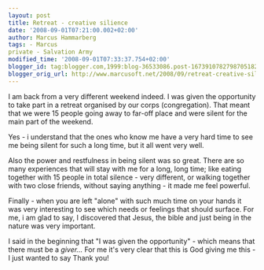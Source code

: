 ```yaml
---
layout: post
title: Retreat - creative silience
date: '2008-09-01T07:21:00.002+02:00'
author: Marcus Hammarberg
tags: - Marcus
private - Salvation Army
modified_time: '2008-09-01T07:33:37.754+02:00'
blogger_id: tag:blogger.com,1999:blog-36533086.post-1673910782798705182
blogger_orig_url: http://www.marcusoft.net/2008/09/retreat-creative-silience.html
---
```


I am
back from a very different weekend indeed. I was given the opportunity
to take part in a retreat organised by our corps (congregation). That
meant that we were 15 people going away to far-off place and were silent
for the main part of the weekend.

Yes - i understand that the ones who know me have a very hard time to
see me being silent for such a long time, but it all went very well.

Also the power and restfulness in being silent was so great. There are
so many experiences that will stay with me for a long, long time; like
eating together with 15 people in total silence - very different, or
walking together with two close friends, without saying anything - it
made me feel powerful.

Finally - when you are left "alone" with such much time on your hands it
was very interesting to see which needs or feelings that should surface.
For me, i am glad to say, I discovered that Jesus, the bible and just
being in the nature was very important.

I said in the beginning that "I was given the opportunity" - which means
that there must be a *giver...* For me it's very clear that this is God
giving me this - I just wanted to say Thank you!
